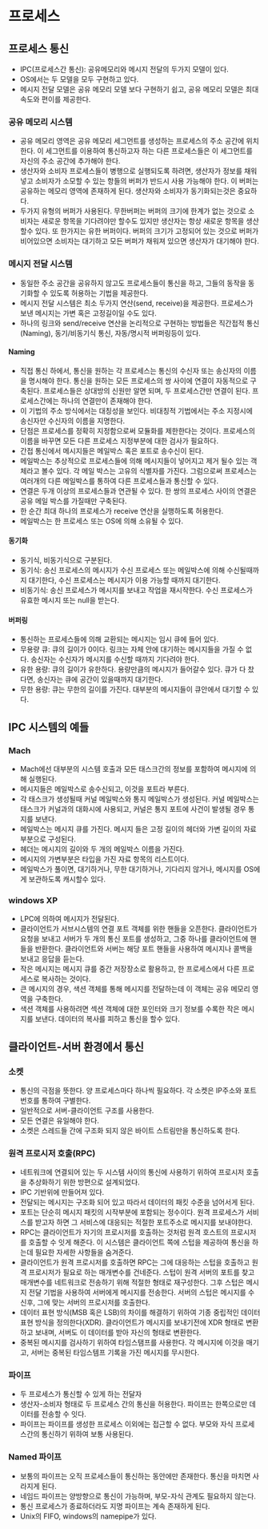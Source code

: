 # 프로세스

## 프로세스 통신
- IPC(프로세스간 통신): 공유메모리와 메시지 전달의 두가지 모델이 있다.
- OS에서는 두 모델을 모두 구현하고 있다.
- 메시지 전달 모델은 공유 메모리 모델 보다 구현하기 쉽고, 공유 메모리 모델은 최대 속도와 편이를 제공한다.

### 공유 메모리 시스템
- 공유 메모리 영역은 공유 메모리 세그먼트를 생성하는 프로세스의 주소 공간에 위치한다. 이 세그먼트를 이용하여 통신하고자 하는 다른 프로세스들은 이 세그먼트를 자신의 주소 공간에 추가해야 한다.
- 생산자와 소비자 프로세스들이 병행으로 실행되도록 하려면, 생산자가 정보를 채워 넣고 소비자가 소모할 수 있는 항들의 버퍼가 반드시 사용 가능해야 한다. 이 버퍼는 공유하는 메모리 영역에 존재하게 된다. 생산자와 소비자가 동기화되는것은 중요하다.
- 두가지 유형의 버퍼가 사용된다. 무한버퍼는 버퍼의 크기에 한계가 없는 것으로 소비자는 새로운 항목을 기다려야만 할수도 있지만 생산자는 항상 새로운 항목을 생산할수 있다. 또 한가지는 유한 버퍼이다. 버퍼의 크기가 고정되어 있는 것으로 버퍼가 비어있으면 소비자는 대기하고 모든 버퍼가 채워져 있으면 생산자가 대기해야 한다.

### 메시지 전달 시스템
- 동일한 주소 공간을 공유하지 않고도 프로세스들이 통신을 하고, 그들의 동작을 동기화할 수 있도록 허용하는 기법을 제공한다.
- 메시지 전달 시스템은 최소 두가지 연산(send, receive)을 제공한다. 프로세스가 보낸 메시지는 가변 혹은 고정길이일 수도 있다.
- 하나의 링크와 send/receive 연산을 논리적으로 구현하는 방법들은 직간접적 통신(Naming), 동기/비동기식 통신, 자동/명시적 버퍼링등이 있다.

#### Naming
- 직접 통신 하에서, 통신을 원하는 각 프로세스는 통신의 수신자 또는 송신자의 이름을 명시해야 한다. 통신을 원하는 모든 프로세스의 쌍 사이에 연결이 자동적으로 구축된다. 프로세스들은 상대방의 신원만 알면 되며, 두 프로세스간만 연결이 된다. 프로세스간에는 하나의 연결만이 존재해야 한다. 
- 이 기법의 주소 방식에서는 대칭성을 보인다. 비대칭적 기법에서는 주소 지정시에 송신자만 수신자의 이름을 지명한다.
- 단점은 프로세스를 정확히 지정함으로써 모듈화를 제한한다는 것이다. 프로세스의 이름을 바꾸면 모든 다른 프로세스 지정부분에 대한 검사가 필요하다.
- 간접 통신에서 메시지들은 메일박스 혹은 포트로 송수신이 된다.
- 메일박스는 추상적으로 프로세스들에 의해 메시지들이 넣어지고 제거 될수 있는 객체라고 볼수 있다. 각 메일 박스는 고유의 식별자를 가진다. 그럼으로써 프로세스는 여러개의 다른 메일박스를 통하여 다른 프로세스들과 통신할 수 있다.
- 연결은 두개 이상의 프로세스들과 연관될 수 있다. 한 쌍의 프로세스 사이의 연결은 공유 메일 박스를 가질때만 구축된다. 
- 한 순간 최대 하나의 프로세스가 receive 연산을 실행하도록 허용한다.
- 메일박스는 한 프로세스 또는 OS에 의해 소유될 수 있다.

#### 동기화
- 동기식, 비동기식으로 구분된다.
- 동기식: 송신 프로세스의 메시지가 수신 프로세스 또는 메일박스에 의해 수신될때까지 대기한다, 수신 프로세스는 메시지가 이용 가능할 때까지 대기한다.
- 비동기식: 송신 프로세스가 메시지를 보내고 작업을 재시작한다. 수신 프로세스가 유효한 메시지 또는 null을 받는다.

#### 버퍼링
- 통신하는 프로세스들에 의해 교환되는 메시지는 임시 큐에 들어 있다.
- 무용량 큐: 큐의 길이가 0이다. 링크는 자체 안에 대기하는 메시지들을 가질 수 없다. 송신자는 수신자가 메시지를 수신할 때까지 기다려야 한다.
- 유한 용량: 큐의 길이가 유한하다. 용량만큼의 메시지가 들어갈수 있다. 큐가 다 찼다면, 송신자는 큐에 공간이 있을때까지 대기한다.
- 무한 용량: 큐는 무한의 길이를 가진다. 대부분의 메시지들이 큐안에서 대기할 수 있다.

## IPC 시스템의 예들

### Mach
- Mach에선 대부분의 시스템 호출과 모든 태스크간의 정보를 포함하여 메시지에 의해 실행된다.
- 메시지들은 메일박스로 송수신되고, 이것을 포트라 부른다.
- 각 태스크가 생성될때 커널 메일박스와 통지 메일박스가 생성된다. 커널 메일박스는 태스크가 커널과의 대화시에 사용되고, 커널은 통지 포트에 사건이 발생될 경우 통지를 보낸다.
- 메일박스는 메시지 큐를 가진다. 메시지 들은 고정 길이의 헤더와 가변 길이의 자료 부분으로 구성된다. 
- 헤더는 메시지의 길이와 두 개의 메일박스 이름을 가진다.
- 메시지의 가변부분은 타입을 가진 자료 항목의 리스트이다.
- 메일박스가 풀이면, 대기하거나, 무한 대기하거나, 기다리지 않거나, 메시지를 OS에게 보관하도록 캐시할수 있다.

### windows XP
- LPC에 의하여 메시지가 전달된다.
- 클라이언트가 서브시스템의 연결 포트 객체를 위한 핸들을 오픈한다. 클라이언트가 요청을 보내고 서버가 두 개의 통신 포트를 생성하고, 그중 하나를 클라이언트에 핸들을 반환한다. 클라이언트와 서버는 해당 포트 핸들을 사용하여 메시지나 콜백을 보내고 응답을 듣는다.
- 작은 메시지는 메시지 큐를 중간 저장장소로 활용하고, 한 프로세스에서 다른 프로세스로 복사하는 것이다.
- 큰 메시지의 경우, 색션 객체를 통해 메시지를 전달하는데 이 객체는 공유 메모리 영역을 구축한다.
- 색션 객체를 사용하려면 섹션 객체에 대한 포인터와 크기 정보를 수록한 작은 메시지를 보낸다. 데이터의 복사를 피하고 통신을 할수 있다.

## 클라이언트-서버 환경에서 통신

### 소켓
- 통신의 극점을 뜻한다. 양 프로세스마다 하나씩 필요하다. 각 소켓은 IP주소와 포트 번호를 통하여 구별한다.
- 일반적으로 서버-클라이언트 구조를 사용한다.
- 모든 연결은 유일해야 한다.
- 소켓은 스레드들 간에 구조화 되지 않은 바이트 스트림만을 통신하도록 한다.

### 원격 프로시저 호출(RPC)
- 네트워크에 연결되어 있는 두 시스템 사이의 통신에 사용하기 위하여 프로시저 호출을 추상화하기 위한 방편으로 설계되었다.
- IPC 기반위에 만들어져 있다.
- 전달되는 메시지는 구조화 되어 있고 따라서 데이터의 패킷 수준을 넘어서게 된다.
- 포트는 단순히 메시지 패킷의 시작부분에 포함되는 정수이다. 원격 프로세스가 서비스를 받고자 하면 그 서비스에 대응되는 적절한 포트주소로 메시지를 보내야한다.
- RPC는 클라이언트가 자기의 프로시저를 호출하는 것처럼 원격 호스트의 프로시저를 호출할 수 잇게 해준다. 이 시스템은 클라이언트 쪽에 스텁을 제공하여 통신을 하는데 필요한 자세한 사항들을 숨겨준다.
- 클라이언트가 원격 프로시저를 호출하면 RPC는 그에 대응하는 스텁을 호출하고 원격 프로시저가 필요로 하는 매개변수를 건네준다. 스텁이 원격 서버의 포트를 찾고 매개변수를 네트워크로 전송하기 위해 적절한 형태로 재구성한다. 그후 스텁은 메시지 전달 기법을 사용하여 서버에게 메시지를 전송한다. 서버의 스텁은 메시지를 수신후, 그에 맞는 서버의 프로시저를 호출한다.
- 데이터 표현 방식(MSB 혹은 LSB)의 차이를 해결하기 위하여 기종 중립적인 데이터 표현 방식을 정의한다(XDR). 클라이언트가 메시지를 보내기전에 XDR 형태로 변환하고 보내며, 서버도 이 데이터를 받아 자신의 형태로 변환한다.
- 중복된 메시지를 검사하기 위하여 타임스탬프를 사용한다. 각 메시지에 이것을 매기고, 서버는 중복된 타임스템프 기록을 가진 메시지를 무시한다.

### 파이프
- 두 프로세스가 통신할 수 있게 하는 전달자
- 생산자-소비자 형태로 두 프로세스 간의 통신을 허용한다. 파이프는 한쪽으로만 데이터를 전송할 수 잇다.
- 파이프는 파이프를 생성한 프로세스 이외에는 접근할 수 없다. 부모와 자식 프로세스간의 통신하기 위하여 보통 사용된다.

### Named 파이프
- 보통의 파이프는 오직 프로세스들이 통신하는 동안에만 존재한다. 통신을 마치면 사라지게 된다.
- 네임드 파이프는 양방향으로 통신이 가능하며, 부모-자식 관계도 필요하지 않는다.
- 통신 프로세스가 종료하더라도 지명 파이프는 계속 존재하게 된다.
- Unix의 FIFO, windows의 namepipe가 있다.